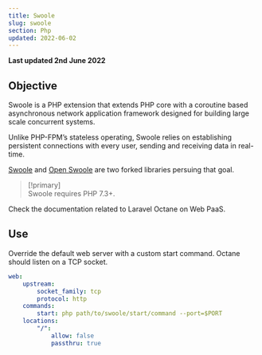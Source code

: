 ```yaml
---
title: Swoole
slug: swoole
section: Php
updated: 2022-06-02
---
```


**Last updated 2nd June 2022**



## Objective  

Swoole is a PHP extension that extends PHP core with a coroutine based asynchronous network application framework designed for building large scale concurrent systems.

Unlike PHP-FPM’s stateless operating, Swoole relies on establishing persistent connections with every user, sending and receiving data in real-time.

[Swoole](https://github.com/swoole/swoole-src) and [Open Swoole](https://openswoole.com/) are two forked libraries persuing that goal.

> [!primary]  
> Swoole requires PHP 7.3+.
> 

Check the documentation related to Laravel Octane on Web PaaS.



## Use

Override the default web server with a custom start command.
Octane should listen on a TCP socket.

```yaml {location=".platform.app.yaml"}
web:
    upstream:
        socket_family: tcp
        protocol: http
    commands:
        start: php path/to/swoole/start/command --port=$PORT
    locations:
        "/":
            allow: false
            passthru: true
```
